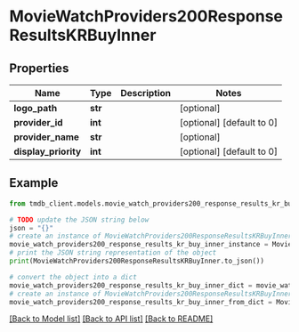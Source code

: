# MovieWatchProviders200ResponseResultsKRBuyInner


## Properties

Name | Type | Description | Notes
------------ | ------------- | ------------- | -------------
**logo_path** | **str** |  | [optional] 
**provider_id** | **int** |  | [optional] [default to 0]
**provider_name** | **str** |  | [optional] 
**display_priority** | **int** |  | [optional] [default to 0]

## Example

```python
from tmdb_client.models.movie_watch_providers200_response_results_kr_buy_inner import MovieWatchProviders200ResponseResultsKRBuyInner

# TODO update the JSON string below
json = "{}"
# create an instance of MovieWatchProviders200ResponseResultsKRBuyInner from a JSON string
movie_watch_providers200_response_results_kr_buy_inner_instance = MovieWatchProviders200ResponseResultsKRBuyInner.from_json(json)
# print the JSON string representation of the object
print(MovieWatchProviders200ResponseResultsKRBuyInner.to_json())

# convert the object into a dict
movie_watch_providers200_response_results_kr_buy_inner_dict = movie_watch_providers200_response_results_kr_buy_inner_instance.to_dict()
# create an instance of MovieWatchProviders200ResponseResultsKRBuyInner from a dict
movie_watch_providers200_response_results_kr_buy_inner_from_dict = MovieWatchProviders200ResponseResultsKRBuyInner.from_dict(movie_watch_providers200_response_results_kr_buy_inner_dict)
```
[[Back to Model list]](../README.md#documentation-for-models) [[Back to API list]](../README.md#documentation-for-api-endpoints) [[Back to README]](../README.md)


